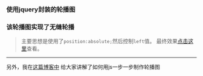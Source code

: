 ### 使用jquery封装的轮播图 ###
### 该轮播图实现了无缝轮播 ###
> 主要思想是使用了`position:absolute;`然后控制`left`值。
> 最终效果[点击这里](http://htmlpreview.github.io/?https://github.com/zzw918/swiper-use-jquery-/blob/master/swiper_jqurey.html)查看。
****
另外，我在[这篇博客中](http://www.cnblogs.com/zhuzhenwei918/p/6416880.html) 给大家讲解了如何用js一步一步制作轮播图
